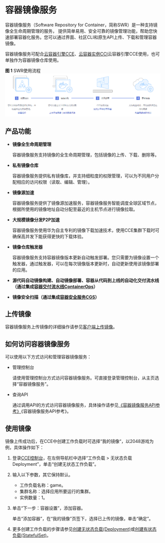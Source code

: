 # 容器镜像服务<a name="cce_01_0224"></a>

容器镜像服务（Software Repository for Container，简称SWR）是一种支持镜像全生命周期管理的服务， 提供简单易用、安全可靠的镜像管理功能，帮助您快速部署容器化服务。您可以通过界面、社区CLI和原生API上传、下载和管理容器镜像。

容器镜像服务可配合[云容器引擎CCE](https://support.huaweicloud.com/productdesc-cce/cce_productdesc_0001.html)、[云容器实例CCI](https://support.huaweicloud.com/productdesc-cci/cci_03_0001.html)云容器引擎CCE使用，也可单独作为容器镜像仓库使用。

**图 1**  SWR使用流程<a name="fig7341122719493"></a>  
![](figures/SWR使用流程.png "SWR使用流程")

## 产品功能<a name="section67134192579"></a>

-   **镜像全生命周期管理**

    容器镜像服务支持镜像的全生命周期管理，包括镜像的上传、下载、删除等。

-   **私有镜像仓库**

    容器镜像服务提供私有镜像库，并支持细粒度的权限管理，可以为不同用户分配相应的访问权限（读取、编辑、管理）。

-   **镜像源加速**

    容器镜像服务提供了镜像源加速服务，容器镜像服务智能调度全球区域节点，根据所使用的镜像地址自动分配至最近的主机节点进行镜像拉取。

-   **大规模镜像分发P2P加速**

    容器镜像服务使用华为自主专利的镜像下载加速技术，使用CCE集群下载时可确保高并发下能获得更快的下载体验。

-   **镜像仓库触发器**

    容器镜像服务支持容器镜像版本更新自动触发部署。您只需要为镜像设置一个触发器，通过触发器，可以在每次镜像版本更新时，自动更新使用该镜像部署的应用。

-   **源代码自动镜像构建、自动镜像部署、容器从代码到上线的自动化交付流水线（通过集成[容器交付流水线ContainerOps](https://support.huaweicloud.com/productdesc-containerops/ops_productdesc_0001.html)）**
-   **镜像安全扫描（通过集成[容器安全服务CGS](https://support.huaweicloud.com/productdesc-cgs/cgs_01_0001.html)）**

## 上传镜像<a name="section7184212152"></a>

容器镜像服务上传镜像的详细操作请参见[客户端上传镜像](https://support.huaweicloud.com/usermanual-swr/swr_01_0011.html)。

## 如何访问容器镜像服务<a name="section1679034495810"></a>

可以使用以下方式访问和管理容器镜像服务：

-   管理控制台

    请使用管理控制台方式访问容器镜像服务。可直接登录管理控制台，从主页选择“容器镜像服务”。


-   查询API

    通过调用API的方式访问容器镜像服务，具体操作请参见[《容器镜像服务API参考》](https://support.huaweicloud.com/api-swr/swr_02_0101.html  )《容器镜像服务API参考》。


## 使用镜像<a name="section15361170113016"></a>

镜像上传成功后，在CCE中创建工作负载时可选择“我的镜像“，以2048游戏为例，具体操作如下：

1.  登录[CCE控制台](https://console.huaweicloud.com/cce2.0/?utm_source=helpcenter)，在左侧导航栏中选择“工作负载 \> 无状态负载 Deployment”，单击“创建无状态工作负载”。
2.  输入以下参数，其它保持默认。
    -   工作负载名称：game。
    -   集群名称：选择应用所要运行的集群。
    -   实例数量：1。

3.  单击“下一步：容器设置”，添加容器。

    单击“添加容器”，在“我的镜像”页签下，选择已上传的镜像，单击“确定”。

4.  更多创建工作负载的步骤请参见[创建无状态负载\(Deployment\)](创建无状态负载(Deployment).md)或[创建有状态负载\(StatefulSet\)](创建有状态负载(StatefulSet).md)。

